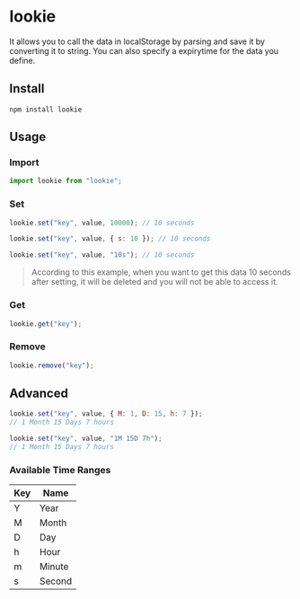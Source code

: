 # lookie

It allows you to call the data in localStorage by parsing and save it by converting it to string. You can also specify a expirytime for the data you define.

## Install

```
npm install lookie
```

## Usage

### Import

```js
import lookie from "lookie";
```

### Set

```js
lookie.set("key", value, 10000); // 10 seconds
```

```js
lookie.set("key", value, { s: 10 }); // 10 seconds
```

```js
lookie.set("key", value, "10s"); // 10 seconds
```

> According to this example, when you want to get this data 10 seconds after setting, it will be deleted and you will not be able to access it.

### Get

```js
lookie.get("key");
```

### Remove
```js
lookie.remove("key");
```

## Advanced

```js
lookie.set("key", value, { M: 1, D: 15, h: 7 });
// 1 Month 15 Days 7 hours

lookie.set("key", value, "1M 15D 7h");
// 1 Month 15 Days 7 hours
```

### Available Time Ranges

| Key | Name   |
|-----|--------|
| Y   | Year   |
| M   | Month  |
| D   | Day    |
| h   | Hour   |
| m   | Minute |
| s   | Second |
